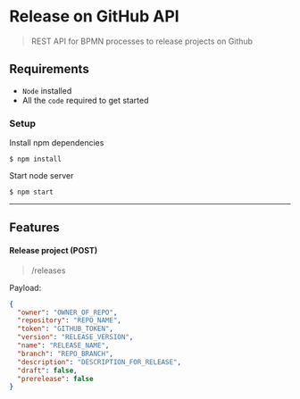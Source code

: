 
# Release on GitHub API

> REST API for BPMN processes to release projects on Github

## Requirements

- `Node` installed
- All the `code` required to get started

### Setup

Install npm dependencies
```shell
$ npm install
```

Start node server
```shell
$ npm start
```

---

## Features

#### Release project (POST)

>/releases

Payload:
```json
{
  "owner": "OWNER_OF_REPO",
  "repository": "REPO_NAME",
  "token": "GITHUB_TOKEN",
  "version": "RELEASE_VERSION",
  "name": "RELEASE_NAME",
  "branch": "REPO_BRANCH",
  "description": "DESCRIPTION_FOR_RELEASE",
  "draft": false,
  "prerelease": false
}
```

